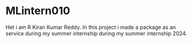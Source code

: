 # MLintern010
Het i am R Kiran Kumar Reddy. In this project i made a package as an service during my summer internship during my summer internship 2024.
